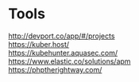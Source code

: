 # Tools

http://devport.co/app/#/projects <br/>
https://kuber.host/ <br/>
https://kubehunter.aquasec.com/ <br/>
https://www.elastic.co/solutions/apm <br/>
https://phptherightway.com/
